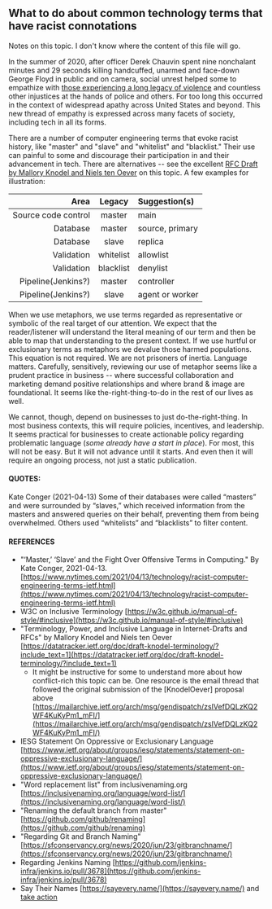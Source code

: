 ## What to do about common technology terms that have racist connotations  

Notes on this topic.  I don't know where the content of this file will go.  

In the summer of 2020, after officer Derek Chauvin spent nine nonchalant minutes and 29 seconds killing handcuffed, unarmed and face-down George Floyd in public and on camera, social unrest helped some to empathize with [those experiencing a long legacy of violence](https://sayevery.name/take-action) and countless other injustices at the hands of police and others.  For too long this occurred in the context of widespread apathy across United States and beyond.  This new thread of empathy is expressed across many facets of society, including tech in all its forms.  

There are a number of computer engineering terms that evoke racist history, like "master" and "slave" and "whitelist" and "blacklist."  Their use can painful to some and discourage their participation in and their advancement in tech.  There are alternatives -- see the excellent [RFC Draft by Mallory Knodel and Niels ten Oever](https://datatracker.ietf.org/doc/draft-knodel-terminology/?include_text=1) on this topic.  A few examples for illustration:  

Area                 | Legacy | Suggestion(s) |
--------------------:|:------:|:--------------|
Source code control|master|main|
Database|master|source, primary|
Database|slave|replica|
Validation|whitelist|allowlist|
Validation|blacklist|denylist|
Pipeline(Jenkins?)|master|controller|
Pipeline(Jenkins?)|slave|agent or worker|


When we use metaphors, we use terms regarded as representative or symbolic of the real target of our attention.  We expect that the reader/listener will understand the literal meaning of our term and then be able to map that understanding to the present context.  If we use hurtful or exclusionary terms as metaphors we devalue those harmed populations.  This equation is not required.  We are not prisoners of inertia.  Language matters.  Carefully, sensitively, reviewing our use of metaphor seems like a prudent practice in business -- where successful collaboration and marketing demand positive relationships and where brand & image are foundational.  It seems like the-right-thing-to-do in the rest of our lives as well.  

We cannot, though, depend on businesses to just do-the-right-thing.  In most business contexts, this will require policies, incentives, and leadership.  It seems practical for businesses to create actionable policy regarding problematic language (*some already have a start in place*).  For most, this will not be easy.  But it will not advance until it starts.  And even then it will require an ongoing process, not just a static publication.  


#### QUOTES:  
Kate Conger (2021-04-13) Some of their databases were called “masters” and were surrounded by “slaves,” which received information from the masters and answered queries on their behalf, preventing them from being overwhelmed. Others used “whitelists” and “blacklists” to filter content.  


#### REFERENCES  

* "‘Master,’ ‘Slave’ and the Fight Over Offensive Terms in Computing." By Kate Conger, 2021-04-13. [https://www.nytimes.com/2021/04/13/technology/racist-computer-engineering-terms-ietf.html](https://www.nytimes.com/2021/04/13/technology/racist-computer-engineering-terms-ietf.html)  
* W3C on Inclusive Terminology [https://w3c.github.io/manual-of-style/#inclusive](https://w3c.github.io/manual-of-style/#inclusive)  
* "Terminology, Power, and Inclusive Language in Internet-Drafts and RFCs" by Mallory Knodel and Niels ten Oever [https://datatracker.ietf.org/doc/draft-knodel-terminology/?include_text=1](https://datatracker.ietf.org/doc/draft-knodel-terminology/?include_text=1)  
  * It might be instructive for some to understand more about how conflict-rich this topic can be.  One resource is the email thread that followed the original submission of the [KnodelOever] proposal above [https://mailarchive.ietf.org/arch/msg/gendispatch/zsIVefDQLzKQ2WF4KuKyPm1_mFI/](https://mailarchive.ietf.org/arch/msg/gendispatch/zsIVefDQLzKQ2WF4KuKyPm1_mFI/)  
* IESG Statement On Oppressive or Exclusionary Language [https://www.ietf.org/about/groups/iesg/statements/statement-on-oppressive-exclusionary-language/](https://www.ietf.org/about/groups/iesg/statements/statement-on-oppressive-exclusionary-language/)  
* "Word replacement list" from inclusivenaming.org [https://inclusivenaming.org/language/word-list/](https://inclusivenaming.org/language/word-list/)  
* "Renaming the default branch from master" [https://github.com/github/renaming](https://github.com/github/renaming)  
* "Regarding Git and Branch Naming" [https://sfconservancy.org/news/2020/jun/23/gitbranchname/](https://sfconservancy.org/news/2020/jun/23/gitbranchname/)  
* Regarding Jenkins Naming [https://github.com/jenkins-infra/jenkins.io/pull/3678](https://github.com/jenkins-infra/jenkins.io/pull/3678)  
* Say Their Names [https://sayevery.name/](https://sayevery.name/) and [take action](https://sayevery.name/take-action)  
